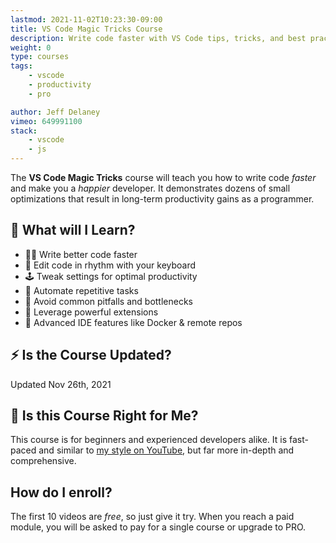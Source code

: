 ```yaml
---
lastmod: 2021-11-02T10:23:30-09:00
title: VS Code Magic Tricks Course
description: Write code faster with VS Code tips, tricks, and best practices
weight: 0
type: courses
tags: 
    - vscode
    - productivity
    - pro

author: Jeff Delaney
vimeo: 649991100
stack: 
    - vscode
    - js
---
```


The **VS Code Magic Tricks** course will teach you how to write code *faster* and make you a *happier* developer. It demonstrates dozens of small optimizations that result in long-term productivity gains as a programmer. 

## 🧠 What will I Learn?

- 👨‍🎤 Write better code faster
- 🎹 Edit code in rhythm with your keyboard
- 🕹️ Tweak settings for optimal productivity
- 🤖 Automate repetitive tasks 
- 🦺 Avoid common pitfalls and bottlenecks
- 🎨 Leverage powerful extensions
- 🚀 Advanced IDE features like Docker & remote repos

## ⚡ Is the Course Updated?

<span class="tag tag-sm tag-pro">Updated Nov 26th, 2021</span>

## 🤔 Is this Course Right for Me?

This course is for beginners and experienced developers alike. It is fast-paced and similar to [my style on YouTube](https://www.youtube.com/c/Fireship), but far more in-depth and comprehensive. 

## How do I enroll?

The first 10 videos are *free*, so just give it try. When you reach a paid module, you will be asked to pay for a single course or upgrade to PRO. 

